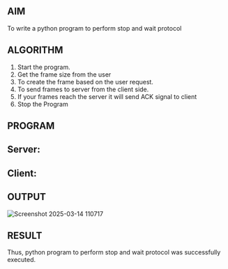 
## AIM 
To write a python program to perform stop and wait protocol
## ALGORITHM
1. Start the program.
2. Get the frame size from the user
3. To create the frame based on the user request.
4. To send frames to server from the client side.
5. If your frames reach the server it will send ACK signal to client
6. Stop the Program
## PROGRAM

## Server:

## Client:


## OUTPUT

![Screenshot 2025-03-14 110717](https://github.com/user-attachments/assets/14a75a93-5342-4753-8c39-4ebe30deec9c)

## RESULT

Thus, python program to perform stop and wait protocol was successfully executed.
